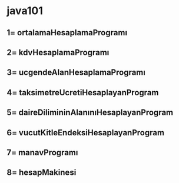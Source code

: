 # java101
## 1= ortalamaHesaplamaProgramı
## 2= kdvHesaplamaProgramı
## 3= ucgendeAlanHesaplamaProgramı
## 4= taksimetreUcretiHesaplayanProgram
## 5= daireDilimininAlanınıHesaplayanProgram
## 6= vucutKitleEndeksiHesaplayanProgram
## 7= manavProgramı
## 8= hesapMakinesi
